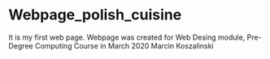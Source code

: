 # Webpage_polish_cuisine
It is my first web page.
Webpage was created for Web Desing module, Pre-Degree Computing Course in March 2020
Marcin Koszalinski
